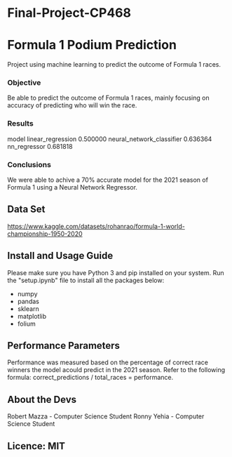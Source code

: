 # Final-Project-CP468
# Formula 1 Podium Prediction
Project using machine learning to predict the outcome of Formula 1 races.
### Objective
Be able to predict the outcome of Formula 1 races, mainly focusing on accuracy of predicting who will win the race.
### Results
model
linear_regression            0.500000
neural_network_classifier    0.636364
nn_regressor                 0.681818

### Conclusions
We were able to achive a 70% accurate model for the 2021 season of Formula 1 using a Neural Network Regressor.

## Data Set
https://www.kaggle.com/datasets/rohanrao/formula-1-world-championship-1950-2020

## Install and Usage Guide
Please make sure you have Python 3 and pip installed on your system.
Run the "setup.ipynb" file to install all the packages below:
- numpy
- pandas
- sklearn
- matplotlib
- folium

## Performance Parameters
Performance was measured based on the percentage of correct race winners the model acould predict in the 2021 season. Refer to the following formula: correct_predictions / total_races = performance.


## About the Devs
Robert Mazza - Computer Science Student
Ronny Yehia - Computer Science Student

## Licence: MIT

